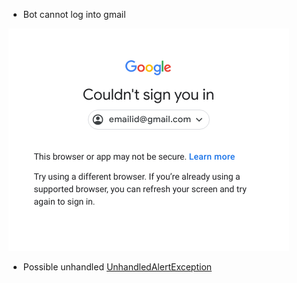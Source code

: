 * Bot cannot log into gmail

![Gmail failed login](resources/img/gmail_failed_login.png)

* Possible unhandled [UnhandledAlertException](https://selenium.dev/selenium/docs/api/java/org/openqa/selenium/UnhandledAlertException.html)
